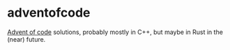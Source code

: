 # adventofcode
[Advent of code](https://adventofcode.com/) solutions, probably mostly in C++, but maybe in Rust in the (near) future.
